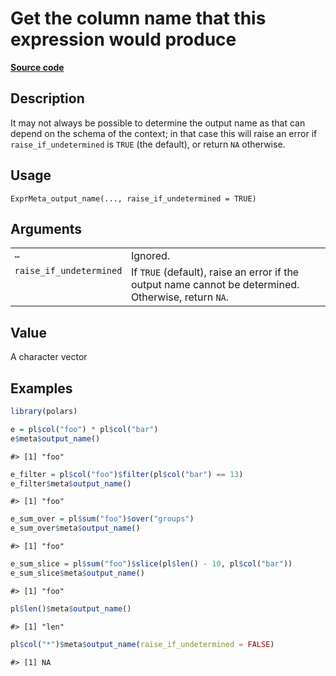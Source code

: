 

# Get the column name that this expression would produce

[**Source code**](https://github.com/pola-rs/r-polars/tree/d562252dbb77de7e06ca3e6150d74a2c709763bc/R/expr__meta.R#L115)

## Description

It may not always be possible to determine the output name as that can
depend on the schema of the context; in that case this will raise an
error if <code>raise_if_undetermined</code> is <code>TRUE</code> (the
default), or return <code>NA</code> otherwise.

## Usage

<pre><code class='language-R'>ExprMeta_output_name(..., raise_if_undetermined = TRUE)
</code></pre>

## Arguments

<table>
<tr>
<td style="white-space: nowrap; font-family: monospace; vertical-align: top">
<code id="ExprMeta_output_name_:_...">…</code>
</td>
<td>
Ignored.
</td>
</tr>
<tr>
<td style="white-space: nowrap; font-family: monospace; vertical-align: top">
<code id="ExprMeta_output_name_:_raise_if_undetermined">raise_if_undetermined</code>
</td>
<td>
If <code>TRUE</code> (default), raise an error if the output name cannot
be determined. Otherwise, return <code>NA</code>.
</td>
</tr>
</table>

## Value

A character vector

## Examples

``` r
library(polars)

e = pl$col("foo") * pl$col("bar")
e$meta$output_name()
```

    #> [1] "foo"

``` r
e_filter = pl$col("foo")$filter(pl$col("bar") == 13)
e_filter$meta$output_name()
```

    #> [1] "foo"

``` r
e_sum_over = pl$sum("foo")$over("groups")
e_sum_over$meta$output_name()
```

    #> [1] "foo"

``` r
e_sum_slice = pl$sum("foo")$slice(pl$len() - 10, pl$col("bar"))
e_sum_slice$meta$output_name()
```

    #> [1] "foo"

``` r
pl$len()$meta$output_name()
```

    #> [1] "len"

``` r
pl$col("*")$meta$output_name(raise_if_undetermined = FALSE)
```

    #> [1] NA
